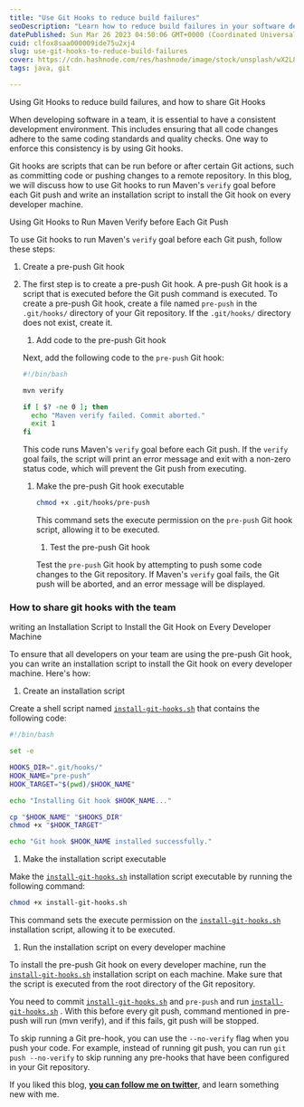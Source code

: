 ```yaml
---
title: "Use Git Hooks to reduce build failures"
seoDescription: "Learn how to reduce build failures in your software development workflow using Git hooks. write an installation script to share the Git hook with team"
datePublished: Sun Mar 26 2023 04:50:06 GMT+0000 (Coordinated Universal Time)
cuid: clfox8saa000009ide75u2xj4
slug: use-git-hooks-to-reduce-build-failures
cover: https://cdn.hashnode.com/res/hashnode/image/stock/unsplash/wX2L8L-fGeA/upload/ff56e431eaeb0da54bfa198553595003.jpeg
tags: java, git

---
```


Using Git Hooks to reduce build failures, and how to share Git Hooks

When developing software in a team, it is essential to have a consistent development environment. This includes ensuring that all code changes adhere to the same coding standards and quality checks. One way to enforce this consistency is by using Git hooks.

Git hooks are scripts that can be run before or after certain Git actions, such as committing code or pushing changes to a remote repository. In this blog, we will discuss how to use Git hooks to run Maven's `verify` goal before each Git push and write an installation script to install the Git hook on every developer machine.

Using Git Hooks to Run Maven Verify before Each Git Push

To use Git hooks to run Maven's `verify` goal before each Git push, follow these steps:

1. Create a pre-push Git hook
    
2. The first step is to create a pre-push Git hook. A pre-push Git hook is a script that is executed before the Git push command is executed. To create a pre-push Git hook, create a file named `pre-push` in the `.git/hooks/` directory of your Git repository. If the `.git/hooks/` directory does not exist, create it.
    
    1. Add code to the pre-push Git hook
        
    
    Next, add the following code to the `pre-push` Git hook:
    
    ```bash
    #!/bin/bash
    
    mvn verify
    
    if [ $? -ne 0 ]; then
      echo "Maven verify failed. Commit aborted."
      exit 1
    fi
    ```
    
    This code runs Maven's `verify` goal before each Git push. If the `verify` goal fails, the script will print an error message and exit with a non-zero status code, which will prevent the Git push from executing.
    
    1. Make the pre-push Git hook executable
        
        ```bash
        chmod +x .git/hooks/pre-push
        ```
        
        This command sets the execute permission on the `pre-push` Git hook script, allowing it to be executed.
        
        1. Test the pre-push Git hook
            
        
        Test the `pre-push` Git hook by attempting to push some code changes to the Git repository. If Maven's `verify` goal fails, the Git push will be aborted, and an error message will be displayed.
        

### How to share git hooks with the team

writing an Installation Script to Install the Git Hook on Every Developer Machine

To ensure that all developers on your team are using the pre-push Git hook, you can write an installation script to install the Git hook on every developer machine. Here's how:

1. Create an installation script
    

Create a shell script named [`install-git-hooks.sh`](http://install-git-hooks.sh) that contains the following code:

```bash
#!/bin/bash

set -e

HOOKS_DIR=".git/hooks/"
HOOK_NAME="pre-push"
HOOK_TARGET="$(pwd)/$HOOK_NAME"

echo "Installing Git hook $HOOK_NAME..."

cp "$HOOK_NAME" "$HOOKS_DIR"
chmod +x "$HOOK_TARGET"

echo "Git hook $HOOK_NAME installed successfully."
```

1. Make the installation script executable
    

Make the [`install-git-hooks.sh`](http://install-git-hooks.sh) installation script executable by running the following command:

```bash
chmod +x install-git-hooks.sh
```

This command sets the execute permission on the [`install-git-hooks.sh`](http://install-git-hooks.sh) installation script, allowing it to be executed.

1. Run the installation script on every developer machine
    

To install the pre-push Git hook on every developer machine, run the [`install-git-hooks.sh`](http://install-git-hooks.sh) installation script on each machine. Make sure that the script is executed from the root directory of the Git repository.

You need to commit [`install-git-hooks.sh`](http://install-git-hooks.sh) and `pre-push` and run [`install-git-hooks.sh`](http://install-git-hooks.sh) . With this before every git push, command mentioned in pre-push will run (mvn verify), and if this fails, git push will be stopped.

To skip running a Git pre-hook, you can use the `--no-verify` flag when you push your code. For example, instead of running git push, you can run `git push --no-verify` to skip running any pre-hooks that have been configured in your Git repository.

If you liked this blog, [**you can follow me on twitter**](https://twitter.com/nkalra0123), and learn something new with me.